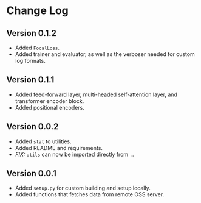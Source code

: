 # Change Log

## Version 0.1.2

- Added `FocalLoss`.
- Added trainer and evaluator, as well as the verboser needed for custom log formats.

## Version 0.1.1

- Added feed-forward layer, multi-headed self-attention layer, and transformer encoder block.
- Added positional encoders.

## Version 0.0.2

- Added `stat` to utilities.
- Added README and requirements.
- *FIX:* `utils` can now be imported directly from `.`.

## Version 0.0.1

- Added `setup.py` for custom building and setup locally.
- Added functions that fetches data from remote OSS server.
